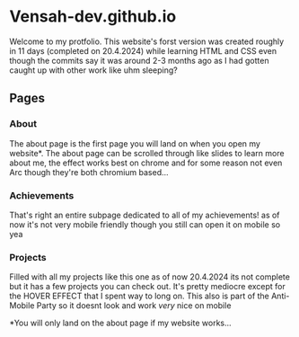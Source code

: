 # Vensah-dev.github.io

Welcome to my protfolio. This website's forst version was created roughly in 11 days (completed on 20.4.2024) while learning HTML and CSS even though the commits say it was around 2-3 months ago as I had gotten caught up with other work like uhm sleeping?

## Pages
### About
The about page is the first page you will land on when you open my website*. The about page can be scrolled through like slides to learn more about me, the effect works best on chrome and for some reason not even Arc though they're both chromium based...

### Achievements
That's right an entire subpage dedicated to all of my achievements! as of now it's not very mobile friendly though you still can open it on mobile so yea

### Projects
Filled with all my projects like this one as of now 20.4.2024 its not complete but it has a few projects you can check out. It's pretty mediocre except for the HOVER EFFECT that I spent way to long on. This also is part of the Anti-Mobile Party so it doesnt look and work *very* nice on mobile

*You will only land on the about page if my website works...
